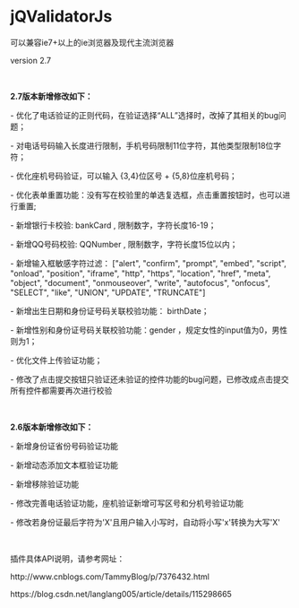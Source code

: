 # jQValidatorJs
<p>可以兼容ie7+以上的ie浏览器及现代主流浏览器</p>
<p>version 2.7</p>
<p></br></p>
<p><strong>2.7版本新增修改如下：</strong></p>
<p>- 优化了电话验证的正则代码，在验证选择“ALL”选择时，改掉了其相关的bug问题；</p>
<p>- 对电话号码输入长度进行限制，手机号码限制11位字符，其他类型限制18位字符；</p>
<p>- 优化座机号码验证，可以输入 {3,4}位区号 + {5,8}位座机号码；</p>
<p>- 优化表单重置功能：没有写在校验里的单选复选框，点击重置按钮时，也可以进行重置;</p>
<p>- 新增银行卡校验: bankCard , 限制数字，字符长度16-19；</p>
<p>- 新增QQ号码校验: QQNumber , 限制数字，字符长度15位以内；</p>
<p>- 新增输入框敏感字符过滤： ["alert", "confirm", "prompt", "embed", "script", "onload", "position", "iframe", "http", "https", "location", "href", "meta", "object", "document", "onmouseover", "write", "autofocus", "onfocus", "SELECT", "like", "UNION", "UPDATE", "TRUNCATE"]</p>
<p>- 新增出生日期和身份证号码关联校验功能： birthDate；</p>
<p>- 新增性别和身份证号码关联校验功能：gender ，规定女性的input值为0，男性则为1；</p>
<p>- 优化文件上传验证功能；</p>
<p>- 修改了点击提交按钮只验证还未验证的控件功能的bug问题，已修改成点击提交所有控件都需要再次进行校验</p>
<p></br></p>
<p><strong>2.6版本新增修改如下：</strong></p>
<p>- 新增身份证省份号码验证功能</p>
<p>- 新增动态添加文本框验证功能</p>
<p>- 新增移除验证功能</p>
<p>- 修改完善电话验证功能，座机验证新增可写区号和分机号验证功能</p>
<p>- 修改若身份证最后字符为'X'且用户输入小写时，自动将小写'x'转换为大写'X'</p>
<p></br></p>
<p>插件具体API说明，请参考网址：</p>
<p>http://www.cnblogs.com/TammyBlog/p/7376432.html</p>
<p>https://blog.csdn.net/langlang005/article/details/115298665</p>
  
